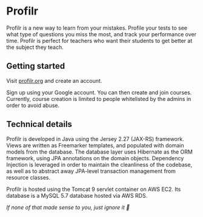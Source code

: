 # Profilr

Profilr is a new way to learn from your mistakes. Profile your tests to see what type of questions you miss the most, and track your performance over time. Profilr is perfect for teachers who want their students to get better at the subject they teach.

## Getting started

Visit [profilr.org](https://profilr.org) and create an account.

Sign up using your Google account. You can then create and join courses. Currently, course creation is limited to people whitelisted by the admins in order to avoid abuse.

## Technical details

Profilr is developed in Java using the Jersey 2.27 (JAX-RS) framework. Views are written as Freemarker templates, and populated with domain models from the database. The database layer uses Hibernate as the ORM framework, using JPA annotations on the domain objects. Dependency Injection is leveraged in order to maintain the cleanliness of the codebase, as well as to abstract away JPA-level transaction management from resource classes.

Profilr is hosted using the Tomcat 9 servlet container on AWS EC2. Its database is a MySQL 5.7 database hosted via AWS RDS.

*If none of that made sense to you, just ignore it :slightly_smiling_face:*
